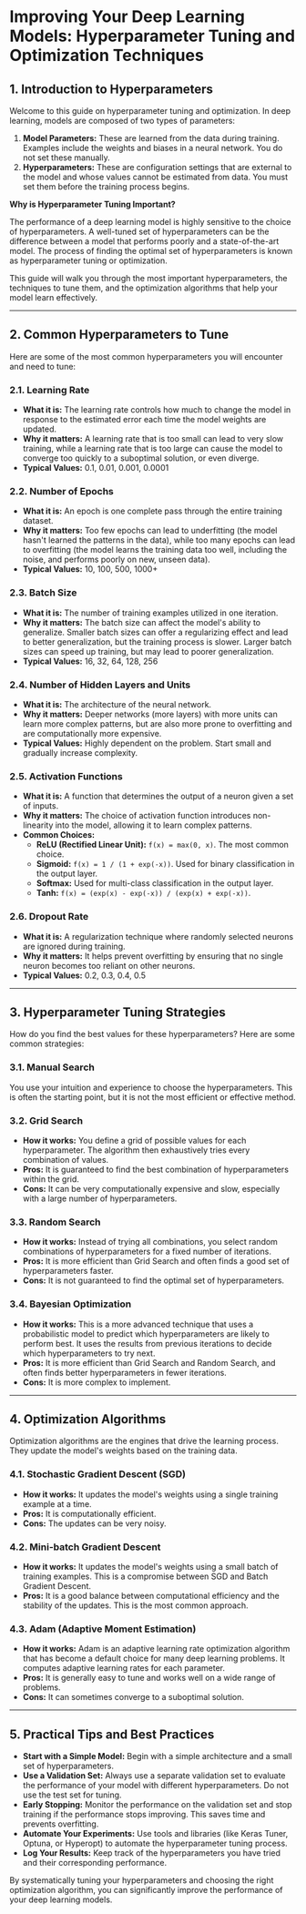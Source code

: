 # Improving Your Deep Learning Models: Hyperparameter Tuning and Optimization Techniques

## 1. Introduction to Hyperparameters

Welcome to this guide on hyperparameter tuning and optimization. In deep learning, models are composed of two types of parameters:

1.  **Model Parameters:** These are learned from the data during training. Examples include the weights and biases in a neural network. You do not set these manually.
2.  **Hyperparameters:** These are configuration settings that are external to the model and whose values cannot be estimated from data. You must set them before the training process begins.

**Why is Hyperparameter Tuning Important?**

The performance of a deep learning model is highly sensitive to the choice of hyperparameters. A well-tuned set of hyperparameters can be the difference between a model that performs poorly and a state-of-the-art model. The process of finding the optimal set of hyperparameters is known as hyperparameter tuning or optimization.

This guide will walk you through the most important hyperparameters, the techniques to tune them, and the optimization algorithms that help your model learn effectively.

---

## 2. Common Hyperparameters to Tune

Here are some of the most common hyperparameters you will encounter and need to tune:

### 2.1. Learning Rate

-   **What it is:** The learning rate controls how much to change the model in response to the estimated error each time the model weights are updated.
-   **Why it matters:** A learning rate that is too small can lead to very slow training, while a learning rate that is too large can cause the model to converge too quickly to a suboptimal solution, or even diverge.
-   **Typical Values:** 0.1, 0.01, 0.001, 0.0001

### 2.2. Number of Epochs

-   **What it is:** An epoch is one complete pass through the entire training dataset.
-   **Why it matters:** Too few epochs can lead to underfitting (the model hasn't learned the patterns in the data), while too many epochs can lead to overfitting (the model learns the training data too well, including the noise, and performs poorly on new, unseen data).
-   **Typical Values:** 10, 100, 500, 1000+

### 2.3. Batch Size

-   **What it is:** The number of training examples utilized in one iteration.
-   **Why it matters:** The batch size can affect the model's ability to generalize. Smaller batch sizes can offer a regularizing effect and lead to better generalization, but the training process is slower. Larger batch sizes can speed up training, but may lead to poorer generalization.
-   **Typical Values:** 16, 32, 64, 128, 256

### 2.4. Number of Hidden Layers and Units

-   **What it is:** The architecture of the neural network.
-   **Why it matters:** Deeper networks (more layers) with more units can learn more complex patterns, but are also more prone to overfitting and are computationally more expensive.
-   **Typical Values:** Highly dependent on the problem. Start small and gradually increase complexity.

### 2.5. Activation Functions

-   **What it is:** A function that determines the output of a neuron given a set of inputs.
-   **Why it matters:** The choice of activation function introduces non-linearity into the model, allowing it to learn complex patterns.
-   **Common Choices:**
    -   **ReLU (Rectified Linear Unit):** `f(x) = max(0, x)`. The most common choice.
    -   **Sigmoid:** `f(x) = 1 / (1 + exp(-x))`. Used for binary classification in the output layer.
    -   **Softmax:** Used for multi-class classification in the output layer.
    -   **Tanh:** `f(x) = (exp(x) - exp(-x)) / (exp(x) + exp(-x))`.

### 2.6. Dropout Rate

-   **What it is:** A regularization technique where randomly selected neurons are ignored during training.
-   **Why it matters:** It helps prevent overfitting by ensuring that no single neuron becomes too reliant on other neurons.
-   **Typical Values:** 0.2, 0.3, 0.4, 0.5

---

## 3. Hyperparameter Tuning Strategies

How do you find the best values for these hyperparameters? Here are some common strategies:

### 3.1. Manual Search

You use your intuition and experience to choose the hyperparameters. This is often the starting point, but it is not the most efficient or effective method.

### 3.2. Grid Search

-   **How it works:** You define a grid of possible values for each hyperparameter. The algorithm then exhaustively tries every combination of values.
-   **Pros:** It is guaranteed to find the best combination of hyperparameters within the grid.
-   **Cons:** It can be very computationally expensive and slow, especially with a large number of hyperparameters.

### 3.3. Random Search

-   **How it works:** Instead of trying all combinations, you select random combinations of hyperparameters for a fixed number of iterations.
-   **Pros:** It is more efficient than Grid Search and often finds a good set of hyperparameters faster.
-   **Cons:** It is not guaranteed to find the optimal set of hyperparameters.

### 3.4. Bayesian Optimization

-   **How it works:** This is a more advanced technique that uses a probabilistic model to predict which hyperparameters are likely to perform best. It uses the results from previous iterations to decide which hyperparameters to try next.
-   **Pros:** It is more efficient than Grid Search and Random Search, and often finds better hyperparameters in fewer iterations.
-   **Cons:** It is more complex to implement.

---

## 4. Optimization Algorithms

Optimization algorithms are the engines that drive the learning process. They update the model's weights based on the training data.

### 4.1. Stochastic Gradient Descent (SGD)

-   **How it works:** It updates the model's weights using a single training example at a time.
-   **Pros:** It is computationally efficient.
-   **Cons:** The updates can be very noisy.

### 4.2. Mini-batch Gradient Descent

-   **How it works:** It updates the model's weights using a small batch of training examples. This is a compromise between SGD and Batch Gradient Descent.
-   **Pros:** It is a good balance between computational efficiency and the stability of the updates. This is the most common approach.

### 4.3. Adam (Adaptive Moment Estimation)

-   **How it works:** Adam is an adaptive learning rate optimization algorithm that has become a default choice for many deep learning problems. It computes adaptive learning rates for each parameter.
-   **Pros:** It is generally easy to tune and works well on a wide range of problems.
-   **Cons:** It can sometimes converge to a suboptimal solution.

---

## 5. Practical Tips and Best Practices

-   **Start with a Simple Model:** Begin with a simple architecture and a small set of hyperparameters.
-   **Use a Validation Set:** Always use a separate validation set to evaluate the performance of your model with different hyperparameters. Do not use the test set for tuning.
-   **Early Stopping:** Monitor the performance on the validation set and stop training if the performance stops improving. This saves time and prevents overfitting.
-   **Automate Your Experiments:** Use tools and libraries (like Keras Tuner, Optuna, or Hyperopt) to automate the hyperparameter tuning process.
-   **Log Your Results:** Keep track of the hyperparameters you have tried and their corresponding performance.

By systematically tuning your hyperparameters and choosing the right optimization algorithm, you can significantly improve the performance of your deep learning models.
